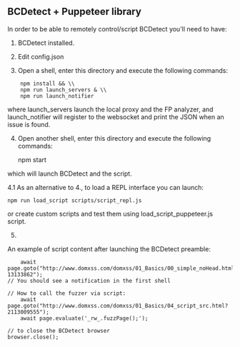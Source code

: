 ## BCDetect + Puppeteer library


In order to be able to remotely control/script BCDetect you'll need to have:

1. BCDetect installed.
2. Edit config.json

3. Open a shell, enter this directory and execute the following commands:
```
	npm install && \\
	npm run launch_servers & \\
	npm run launch_notifier
```

where launch_servers launch the local proxy and the FP analyzer,
and launch_notifier will register to the websocket and print the JSON when an issue is found.

4. Open another shell, enter this directory and execute the following commands:

	npm start

which will launch BCDetect and the script.

4.1 As an alternative to 4., to load a REPL interface you can launch:

```
npm run load_script scripts/script_repl.js
```

or create custom scripts and test them using load_script_puppeteer.js script.


5. 
An example of script content after launching the BCDetect preamble:

```
	await page.goto("http://www.domxss.com/domxss/01_Basics/00_simple_noHead.html?13133862");
// You should see a notification in the first shell
```

```
// How to call the fuzzer via script:
    await page.goto("http://www.domxss.com/domxss/01_Basics/04_script_src.html?2113009555");
    await page.evaluate('_rw_.fuzzPage();');
```

```
// to close the BCDetect browser
browser.close();
```
